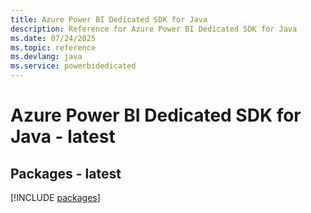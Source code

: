 ```yaml
---
title: Azure Power BI Dedicated SDK for Java
description: Reference for Azure Power BI Dedicated SDK for Java
ms.date: 07/24/2025
ms.topic: reference
ms.devlang: java
ms.service: powerbidedicated
---
```

# Azure Power BI Dedicated SDK for Java - latest
## Packages - latest
[!INCLUDE [packages](power-bi-dedicated-index.md)]